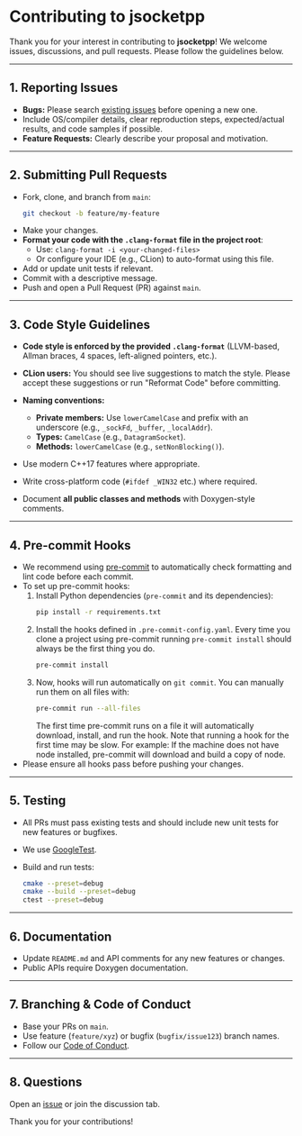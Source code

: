 # Contributing to jsocketpp

Thank you for your interest in contributing to **jsocketpp**!
We welcome issues, discussions, and pull requests. Please follow the guidelines below.

---

## 1. Reporting Issues

- **Bugs:** Please search [existing issues](https://github.com/MangaD/jsocketpp/issues) before opening a new one.
- Include OS/compiler details, clear reproduction steps, expected/actual results, and code samples if possible.
- **Feature Requests:** Clearly describe your proposal and motivation.

---

## 2. Submitting Pull Requests

- Fork, clone, and branch from `main`:
  ```sh
  git checkout -b feature/my-feature
  ```

* Make your changes.
* **Format your code with the `.clang-format` file in the project root**:
    * Use: `clang-format -i <your-changed-files>`
    * Or configure your IDE (e.g., CLion) to auto-format using this file.
* Add or update unit tests if relevant.
* Commit with a descriptive message.
* Push and open a Pull Request (PR) against `main`.

---

## 3. Code Style Guidelines

* **Code style is enforced by the provided `.clang-format`** (LLVM-based, Allman braces, 4 spaces, left-aligned
  pointers, etc.).
* **CLion users:** You should see live suggestions to match the style. Please accept these suggestions or run "Reformat
  Code" before committing.
* **Naming conventions:**

    * **Private members:** Use `lowerCamelCase` and prefix with an underscore (e.g., `_sockFd`, `_buffer`,
      `_localAddr`).
    * **Types:** `CamelCase` (e.g., `DatagramSocket`).
    * **Methods:** `lowerCamelCase` (e.g., `setNonBlocking()`).
* Use modern C++17 features where appropriate.
* Write cross-platform code (`#ifdef _WIN32` etc.) where required.
* Document **all public classes and methods** with Doxygen-style comments.

---

## 4. Pre-commit Hooks

* We recommend using [pre-commit](https://pre-commit.com/) to automatically check formatting and lint code before each
  commit.
* To set up pre-commit hooks:
    1. Install Python dependencies (`pre-commit` and its dependencies):
       ```sh
       pip install -r requirements.txt
       ```
    2. Install the hooks defined in `.pre-commit-config.yaml`. Every time you clone a project using pre-commit running
       `pre-commit install` should always be the first thing you do.
       ```sh
       pre-commit install
       ```
    3. Now, hooks will run automatically on `git commit`. You can manually run them on all files with:
       ```sh
       pre-commit run --all-files
       ```
       The first time pre-commit runs on a file it will automatically download, install, and run the hook. Note that
       running a hook for the first time may be slow. For example: If the machine does not have node installed,
       pre-commit will download and build a copy of node.
* Please ensure all hooks pass before pushing your changes.

---

## 5. Testing

* All PRs must pass existing tests and should include new unit tests for new features or bugfixes.
* We use [GoogleTest](https://github.com/google/googletest).
* Build and run tests:

  ```sh
  cmake --preset=debug
  cmake --build --preset=debug
  ctest --preset=debug
  ```

---

## 6. Documentation

* Update `README.md` and API comments for any new features or changes.
* Public APIs require Doxygen documentation.

---

## 7. Branching & Code of Conduct

* Base your PRs on `main`.
* Use feature (`feature/xyz`) or bugfix (`bugfix/issue123`) branch names.
* Follow our [Code of Conduct](CODE_OF_CONDUCT.md).

---

## 8. Questions

Open an [issue](https://github.com/youruser/jsocketpp/issues) or join the discussion tab.

Thank you for your contributions!
